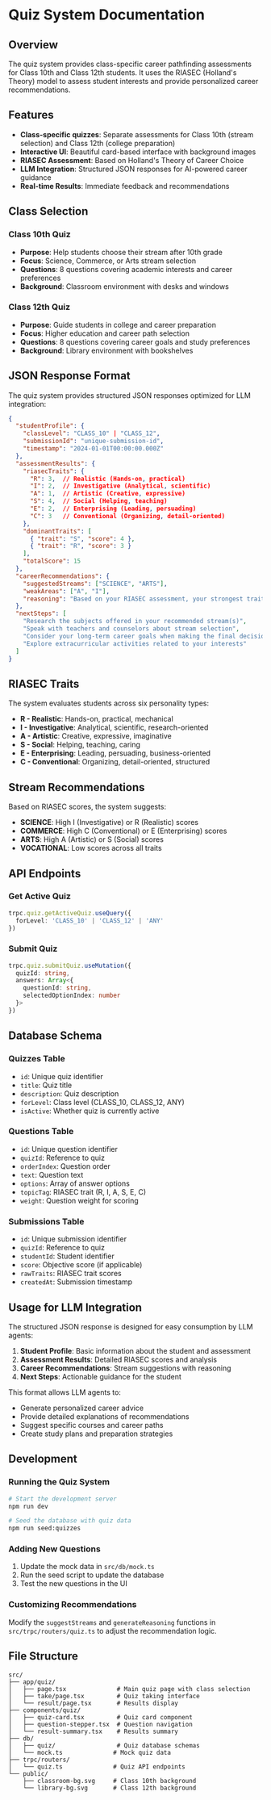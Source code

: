 # Quiz System Documentation

## Overview

The quiz system provides class-specific career pathfinding assessments for Class 10th and Class 12th students. It uses the RIASEC (Holland's Theory) model to assess student interests and provide personalized career recommendations.

## Features

- **Class-specific quizzes**: Separate assessments for Class 10th (stream selection) and Class 12th (college preparation)
- **Interactive UI**: Beautiful card-based interface with background images
- **RIASEC Assessment**: Based on Holland's Theory of Career Choice
- **LLM Integration**: Structured JSON responses for AI-powered career guidance
- **Real-time Results**: Immediate feedback and recommendations

## Class Selection

### Class 10th Quiz
- **Purpose**: Help students choose their stream after 10th grade
- **Focus**: Science, Commerce, or Arts stream selection
- **Questions**: 8 questions covering academic interests and career preferences
- **Background**: Classroom environment with desks and windows

### Class 12th Quiz
- **Purpose**: Guide students in college and career preparation
- **Focus**: Higher education and career path selection
- **Questions**: 8 questions covering career goals and study preferences
- **Background**: Library environment with bookshelves

## JSON Response Format

The quiz system provides structured JSON responses optimized for LLM integration:

```json
{
  "studentProfile": {
    "classLevel": "CLASS_10" | "CLASS_12",
    "submissionId": "unique-submission-id",
    "timestamp": "2024-01-01T00:00:00.000Z"
  },
  "assessmentResults": {
    "riasecTraits": {
      "R": 3,  // Realistic (Hands-on, practical)
      "I": 2,  // Investigative (Analytical, scientific)
      "A": 1,  // Artistic (Creative, expressive)
      "S": 4,  // Social (Helping, teaching)
      "E": 2,  // Enterprising (Leading, persuading)
      "C": 3   // Conventional (Organizing, detail-oriented)
    },
    "dominantTraits": [
      { "trait": "S", "score": 4 },
      { "trait": "R", "score": 3 }
    ],
    "totalScore": 15
  },
  "careerRecommendations": {
    "suggestedStreams": ["SCIENCE", "ARTS"],
    "weakAreas": ["A", "I"],
    "reasoning": "Based on your RIASEC assessment, your strongest trait is Social (Helping, teaching) with a score of 4. Your creative and social inclinations indicate Arts stream could be ideal, offering subjects like History, Political Science, Psychology, and Literature. Areas for improvement include Artistic (Creative, expressive) and Investigative (Analytical, scientific). Consider developing these skills through extracurricular activities."
  },
  "nextSteps": [
    "Research the subjects offered in your recommended stream(s)",
    "Speak with teachers and counselors about stream selection",
    "Consider your long-term career goals when making the final decision",
    "Explore extracurricular activities related to your interests"
  ]
}
```

## RIASEC Traits

The system evaluates students across six personality types:

- **R - Realistic**: Hands-on, practical, mechanical
- **I - Investigative**: Analytical, scientific, research-oriented
- **A - Artistic**: Creative, expressive, imaginative
- **S - Social**: Helping, teaching, caring
- **E - Enterprising**: Leading, persuading, business-oriented
- **C - Conventional**: Organizing, detail-oriented, structured

## Stream Recommendations

Based on RIASEC scores, the system suggests:

- **SCIENCE**: High I (Investigative) or R (Realistic) scores
- **COMMERCE**: High C (Conventional) or E (Enterprising) scores
- **ARTS**: High A (Artistic) or S (Social) scores
- **VOCATIONAL**: Low scores across all traits

## API Endpoints

### Get Active Quiz
```typescript
trpc.quiz.getActiveQuiz.useQuery({
  forLevel: 'CLASS_10' | 'CLASS_12' | 'ANY'
})
```

### Submit Quiz
```typescript
trpc.quiz.submitQuiz.useMutation({
  quizId: string,
  answers: Array<{
    questionId: string,
    selectedOptionIndex: number
  }>
})
```

## Database Schema

### Quizzes Table
- `id`: Unique quiz identifier
- `title`: Quiz title
- `description`: Quiz description
- `forLevel`: Class level (CLASS_10, CLASS_12, ANY)
- `isActive`: Whether quiz is currently active

### Questions Table
- `id`: Unique question identifier
- `quizId`: Reference to quiz
- `orderIndex`: Question order
- `text`: Question text
- `options`: Array of answer options
- `topicTag`: RIASEC trait (R, I, A, S, E, C)
- `weight`: Question weight for scoring

### Submissions Table
- `id`: Unique submission identifier
- `quizId`: Reference to quiz
- `studentId`: Student identifier
- `score`: Objective score (if applicable)
- `rawTraits`: RIASEC trait scores
- `createdAt`: Submission timestamp

## Usage for LLM Integration

The structured JSON response is designed for easy consumption by LLM agents:

1. **Student Profile**: Basic information about the student and assessment
2. **Assessment Results**: Detailed RIASEC scores and analysis
3. **Career Recommendations**: Stream suggestions with reasoning
4. **Next Steps**: Actionable guidance for the student

This format allows LLM agents to:
- Generate personalized career advice
- Provide detailed explanations of recommendations
- Suggest specific courses and career paths
- Create study plans and preparation strategies

## Development

### Running the Quiz System
```bash
# Start the development server
npm run dev

# Seed the database with quiz data
npm run seed:quizzes
```

### Adding New Questions
1. Update the mock data in `src/db/mock.ts`
2. Run the seed script to update the database
3. Test the new questions in the UI

### Customizing Recommendations
Modify the `suggestStreams` and `generateReasoning` functions in `src/trpc/routers/quiz.ts` to adjust the recommendation logic.

## File Structure

```
src/
├── app/quiz/
│   ├── page.tsx              # Main quiz page with class selection
│   ├── take/page.tsx         # Quiz taking interface
│   └── result/page.tsx       # Results display
├── components/quiz/
│   ├── quiz-card.tsx         # Quiz card component
│   ├── question-stepper.tsx  # Question navigation
│   └── result-summary.tsx    # Results summary
├── db/
│   ├── quiz/                 # Quiz database schemas
│   └── mock.ts              # Mock quiz data
├── trpc/routers/
│   └── quiz.ts              # Quiz API endpoints
└── public/
    ├── classroom-bg.svg     # Class 10th background
    └── library-bg.svg       # Class 12th background
```
